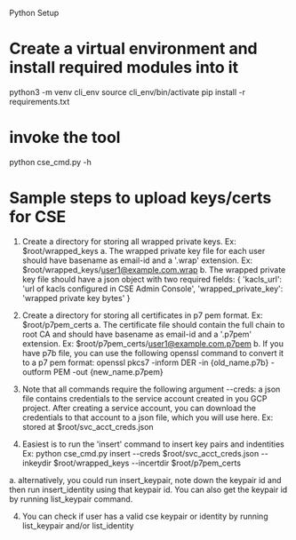 Python Setup

# Create a virtual environment and install required modules into it

python3 -m venv cli_env
source cli_env/bin/activate
pip install -r requirements.txt

# invoke the tool
python cse_cmd.py -h

# Sample steps to upload keys/certs for CSE

1. Create a directory for storing all wrapped private keys.
  Ex: $root/wrapped_keys
  a. The wrapped private key file for each user should have basename as email-id
    and a '.wrap' extension.
      Ex: $root/wrapped_keys/user1@example.com.wrap
  b. The wrapped private key file should have a json object with
    two required fields:
    {
      'kacls_url': 'url of kacls configured in CSE Admin Console',
      'wrapped_private_key': 'wrapped private key bytes'
    }

2. Create a directory for storing all certificates in p7 pem format.
  Ex: $root/p7pem_certs
  a. The certificate file should contain the full chain to root CA and should
    have basename as email-id and a '.p7pem' extension.
    Ex: $root/p7pem_certs/user1@example.com.p7pem
  b. If you have p7b file, you can use the following openssl command to convert
    it to a p7 pem format:
      openssl pkcs7 -inform DER -in {old_name.p7b} -outform PEM -out {new_name.p7pem}

3. Note that all commands require the following argument
  --creds: a json file contains credentials to the service account created in
        you GCP project. After creating a service account, you can download
        the credentials to that account to a json file, which you will use here.
  Ex: stored at $root/svc_acct_creds.json

4. Easiest is to run the 'insert' command to insert key pairs and indentities
  Ex: python cse_cmd.py insert
      --creds $root/svc_acct_creds.json
      --inkeydir $root/wrapped_keys
      --incertdir $root/p7pem_certs

  a. alternatively, you could run insert_keypair, note down the keypair id
    and then run insert_identity using that keypair id. You can also get the
    keypair id by running list_keypair command.

4. You can check if user has a valid cse keypair or identity by running
  list_keypair and/or list_identity